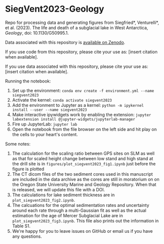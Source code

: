 # SiegVent2023-Geology 
Repo for processing data and generating figures from Siegfried\*, Venturelli\*, et al. (2023). The life and death of a subglacial lake in West Antarctica, *Geology*, doi: 10.1130/G50995.1.

Data associated with this repository is [available on Zenodo](https://www.doi.org/10.5281/zenodo.7597019).

If you use code from this repository, please cite your use as:
[insert citation when available].

If you use data associated with this repository, please cite your use as:
[insert citation when available].


Running the notebook: 

1. Set up the environment: `conda env create -f environment.yml --name siegvent2023`
2. Activate the kernel: `conda activate siegvent2023`
3. Add the environment to Jupyter as a kernel: `python -m ipykernel install --user --name siegvent2023`
4. Make interactive ipywidgets work by enabling the extension: `jupyter labextension install @jupyter-widgets/jupyterlab-manager`
5. Fire up JupyterLab: `jupyter lab`
6. Open the notebook from the file browser on the left side and hit play on the cells to your heart's content.

Some notes:

1. The calculation for the scaling ratio between GPS sites on SLM as well as that for scaled height change between low stand and high stand at the drill site is in `figures/plot_siegvent2023_fig1.ipynb` just before the figure is plotted
2. The CT dicom files of the two sediment cores used in this manuscript are included in the data archive as the cores are still in moratorium on on the Oregon State University Marine and Geology Repository. When that is released, we will update this file with a DOI.
3. The calculations for lake sediment thickness are in `plot_siegvent2023_fig2.ipynb`.
4. The calcuations for the optimal sedimentation rates and uncertainty around each rate through a multi-Gaussian fit as well as the actual estimation for the age of Mercer Subglacial Lake are in `plot_siegvent2023_fig3.ipynb`. This file also prints out the information in Table S1.
5. We're happy for you to leave issues on GitHub or email us if you have any questions.
